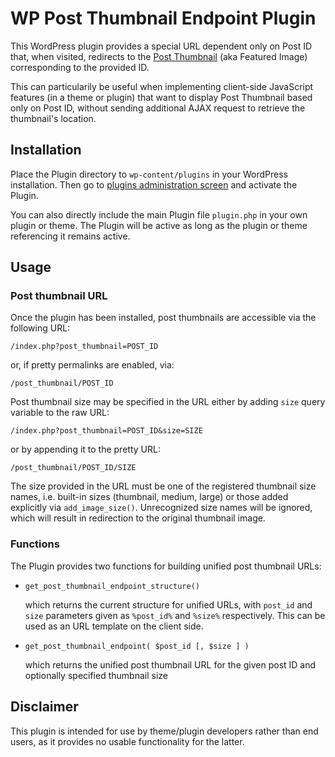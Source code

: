 # WP Post Thumbnail Endpoint Plugin

This WordPress plugin provides a special URL dependent only on Post ID that, when visited, redirects to the [Post Thumbnail](https://codex.wordpress.org/Post_Thumbnails) (aka Featured Image) corresponding to the provided ID.

This can particularily be useful when implementing client-side JavaScript features (in a theme or plugin) that want to display Post Thumbnail based only on Post ID, without sending additional AJAX request to retrieve the thumbnail's location.

## Installation

Place the Plugin directory to `wp-content/plugins` in your WordPress installation. Then go to [plugins administration screen](https://codex.wordpress.org/Administration_Screens#Plugins) and activate the Plugin.

You can also directly include the main Plugin file  `plugin.php` in your own plugin or theme. The Plugin will be active as long as the plugin or theme referencing it remains active.

## Usage

### Post thumbnail URL

Once the plugin has been installed, post thumbnails are accessible via the following URL:

    /index.php?post_thumbnail=POST_ID

or, if pretty permalinks are enabled, via:

    /post_thumbnail/POST_ID

Post thumbnail size may be specified in the URL either by adding `size` query variable to the raw URL:

    /index.php?post_thumbnail=POST_ID&size=SIZE

or by appending it to the pretty URL:

    /post_thumbnail/POST_ID/SIZE

The size provided in the URL must be one of the registered thumbnail size names, i.e. built-in sizes (thumbnail, medium, large) or those added explicitly via `add_image_size()`. Unrecognized size names will be ignored, which will result in redirection to the original thumbnail image.

### Functions

The Plugin provides two functions for building unified post thumbnail URLs:

* `get_post_thumbnail_endpoint_structure()`

    which returns the current structure for unified URLs, with `post_id` and `size` parameters given as `%post_id%` and `%size%` respectively. This can be used as an URL template on the client side.

* `get_post_thumbnail_endpoint( $post_id [, $size ] )`

    which returns the unified post thumbnail URL for the given post ID and optionally specified thumbnail size

## Disclaimer

This plugin is intended for use by theme/plugin developers rather than end users, as it provides no usable functionality for the latter.
